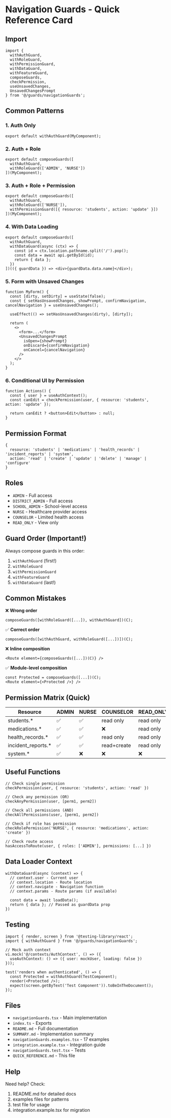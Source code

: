 # Navigation Guards - Quick Reference Card

## Import

```tsx
import {
  withAuthGuard,
  withRoleGuard,
  withPermissionGuard,
  withDataGuard,
  withFeatureGuard,
  composeGuards,
  checkPermission,
  useUnsavedChanges,
  UnsavedChangesPrompt
} from '@/guards/navigationGuards';
```

## Common Patterns

### 1. Auth Only
```tsx
export default withAuthGuard(MyComponent);
```

### 2. Auth + Role
```tsx
export default composeGuards([
  withAuthGuard,
  withRoleGuard(['ADMIN', 'NURSE'])
])(MyComponent);
```

### 3. Auth + Role + Permission
```tsx
export default composeGuards([
  withAuthGuard,
  withRoleGuard(['NURSE']),
  withPermissionGuard([{ resource: 'students', action: 'update' }])
])(MyComponent);
```

### 4. With Data Loading
```tsx
export default composeGuards([
  withAuthGuard,
  withDataGuard(async (ctx) => {
    const id = ctx.location.pathname.split('/').pop();
    const data = await api.getById(id);
    return { data };
  })
])(({ guardData }) => <div>{guardData.data.name}</div>);
```

### 5. Form with Unsaved Changes
```tsx
function MyForm() {
  const [dirty, setDirty] = useState(false);
  const { setHasUnsavedChanges, showPrompt, confirmNavigation, cancelNavigation } = useUnsavedChanges();

  useEffect(() => setHasUnsavedChanges(dirty), [dirty]);

  return (
    <>
      <form>...</form>
      <UnsavedChangesPrompt
        isOpen={showPrompt}
        onDiscard={confirmNavigation}
        onCancel={cancelNavigation}
      />
    </>
  );
}
```

### 6. Conditional UI by Permission
```tsx
function Actions() {
  const { user } = useAuthContext();
  const canEdit = checkPermission(user, { resource: 'students', action: 'update' });

  return canEdit ? <button>Edit</button> : null;
}
```

## Permission Format

```tsx
{
  resource: 'students' | 'medications' | 'health_records' | 'incident_reports' | 'system',
  action: 'read' | 'create' | 'update' | 'delete' | 'manage' | 'configure'
}
```

## Roles

- `ADMIN` - Full access
- `DISTRICT_ADMIN` - Full access
- `SCHOOL_ADMIN` - School-level access
- `NURSE` - Healthcare provider access
- `COUNSELOR` - Limited health access
- `READ_ONLY` - View only

## Guard Order (Important!)

Always compose guards in this order:
1. `withAuthGuard` (first!)
2. `withRoleGuard`
3. `withPermissionGuard`
4. `withFeatureGuard`
5. `withDataGuard` (last!)

## Common Mistakes

❌ **Wrong order**
```tsx
composeGuards([withRoleGuard([...]), withAuthGuard])(C);
```

✅ **Correct order**
```tsx
composeGuards([withAuthGuard, withRoleGuard([...])])(C);
```

❌ **Inline composition**
```tsx
<Route element={composeGuards([...])(C)} />
```

✅ **Module-level composition**
```tsx
const Protected = composeGuards([...])(C);
<Route element={<Protected />} />
```

## Permission Matrix (Quick)

| Resource | ADMIN | NURSE | COUNSELOR | READ_ONLY |
|----------|-------|-------|-----------|-----------|
| students.* | ✅ | ✅ | read only | read only |
| medications.* | ✅ | ✅ | ❌ | read only |
| health_records.* | ✅ | ✅ | read only | read only |
| incident_reports.* | ✅ | ✅ | read+create | read only |
| system.* | ✅ | ❌ | ❌ | ❌ |

## Useful Functions

```tsx
// Check single permission
checkPermission(user, { resource: 'students', action: 'read' })

// Check any permission (OR)
checkAnyPermission(user, [perm1, perm2])

// Check all permissions (AND)
checkAllPermissions(user, [perm1, perm2])

// Check if role has permission
checkRolePermission('NURSE', { resource: 'medications', action: 'create' })

// Check route access
hasAccessToRoute(user, { roles: ['ADMIN'], permissions: [...] })
```

## Data Loader Context

```tsx
withDataGuard(async (context) => {
  // context.user - Current user
  // context.location - Route location
  // context.navigate - Navigation function
  // context.params - Route params (if available)

  const data = await loadData();
  return { data }; // Passed as guardData prop
})
```

## Testing

```tsx
import { render, screen } from '@testing-library/react';
import { withAuthGuard } from '@/guards/navigationGuards';

// Mock auth context
vi.mock('@/contexts/AuthContext', () => ({
  useAuthContext: () => ({ user: mockUser, loading: false })
}));

test('renders when authenticated', () => {
  const Protected = withAuthGuard(TestComponent);
  render(<Protected />);
  expect(screen.getByText('Test Component')).toBeInTheDocument();
});
```

## Files

- `navigationGuards.tsx` - Main implementation
- `index.ts` - Exports
- `README.md` - Full documentation
- `SUMMARY.md` - Implementation summary
- `navigationGuards.examples.tsx` - 17 examples
- `integration.example.tsx` - Integration guide
- `navigationGuards.test.tsx` - Tests
- `QUICK_REFERENCE.md` - This file

## Help

Need help? Check:
1. README.md for detailed docs
2. examples files for patterns
3. test file for usage
4. integration.example.tsx for migration

